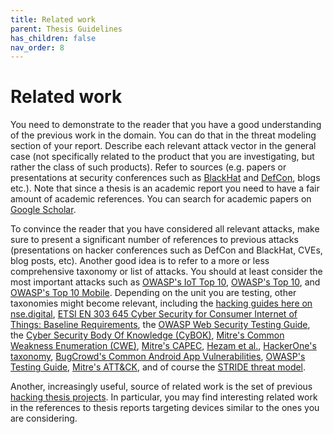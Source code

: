 ```yaml
---
title: Related work
parent: Thesis Guidelines
has_children: false
nav_order: 8
---
```


# Related work

You need to demonstrate to the reader that you have a good understanding of the previous work in the domain. You can do that in the threat modeling section of your report. Describe each relevant attack vector in the general case (not specifically related to the product that you are investigating, but rather the class of such products). Refer to sources (e.g. papers or presentations at security conferences such as [BlackHat](https://www.youtube.com/c/BlackHatOfficialYT) and [DefCon](https://www.youtube.com/user/DEFCONConference), blogs etc.). Note that since a thesis is an academic report you need to have a fair amount of academic references. You can search for academic papers on [Google Scholar](https://scholar.google.com). 



To convince the reader that you have considered all relevant attacks, make sure to present a significant number of references to previous attacks (presentations on hacker conferences such as DefCon and BlackHat, CVEs, blog posts, etc). Another good idea is to refer to a more or less comprehensive taxonomy or list of attacks. You should at least consider the most important attacks such as [OWASP's IoT Top 10](https://wiki.owasp.org/index.php/OWASP_Internet_of_Things_Project#tab=IoT_Top_10), [OWASP's Top 10](https://owasp.org/Top10), and [OWASP's Top 10 Mobile](https://owasp.org/www-project-mobile-top-10/). Depending on the unit you are testing, other taxonomies might become relevant, including the [hacking guides here on nse.digital](https://nse.digital/pages/guides/hacking_guides.html), [ETSI EN 303 645 Cyber Security for Consumer Internet of Things: Baseline Requirements](https://www.etsi.org/deliver/etsi_en/303600_303699/303645/02.01.01_60/en_303645v020101p.pdf), the [OWASP Web Security Testing Guide](https://owasp.org/www-project-web-security-testing-guide/latest/), the [Cyber Security Body Of Knowledge (CyBOK)](https://www.cybok.org), [Mitre's Common Weakness Enumeration (CWE)](https://cwe.mitre.org), [Mitre's CAPEC](https://capec.mitre.org), [Hezam et al.](https://www.researchgate.net/profile/Mohammed_Mahyoub2/publication/324149744_A_Comprehensive_IoT_Attacks_Survey_based_on_a_Building-blocked_Reference_Mode/links/5c597814299bf1d14cad8808/A-Comprehensive-IoT-Attacks-Survey-based-on-a-Building-blocked-Reference-Mode.pdf), [HackerOne's taxonomy](https://www.hackerone.com/top-10-vulnerabilities), [BugCrowd's Common Android App Vulnerabilities](https://www.bugcrowd.com/resources/webinars/overview-of-common-android-app-vulnerabilities/), [OWASP's Testing Guide](https://wiki.owasp.org/index.php/OWASP_Testing_Project), [Mitre's ATT&CK](https://attack.mitre.org), and of course the [STRIDE threat model](https://docs.microsoft.com/en-us/previous-versions/commerce-server/ee823878(v=cs.20)).

Another, increasingly useful, source of related work is the set of previous [hacking thesis projects](https://www.kth.se/nse/research/software-systems-architecture-and-security/projects/ethical-hacking-1.914053). In particular, you may find interesting related work in the references to thesis reports targeting devices similar to the ones you are considering.  
